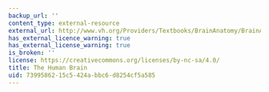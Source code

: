 ```yaml
---
backup_url: ''
content_type: external-resource
external_url: http://www.vh.org/Providers/Textbooks/BrainAnatomy/BrainAnatomy.html
has_external_licence_warning: true
has_external_license_warning: true
is_broken: ''
license: https://creativecommons.org/licenses/by-nc-sa/4.0/
title: The Human Brain
uid: 73995862-15c5-424a-bbc6-d8254cf5a585
---
```

